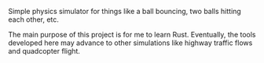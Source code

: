 Simple physics simulator for things like a ball bouncing, two balls hitting each other, etc.

The main purpose of this project is for me to learn Rust. 
Eventually, the tools developed here may advance to other simulations like highway traffic flows and quadcopter flight.
